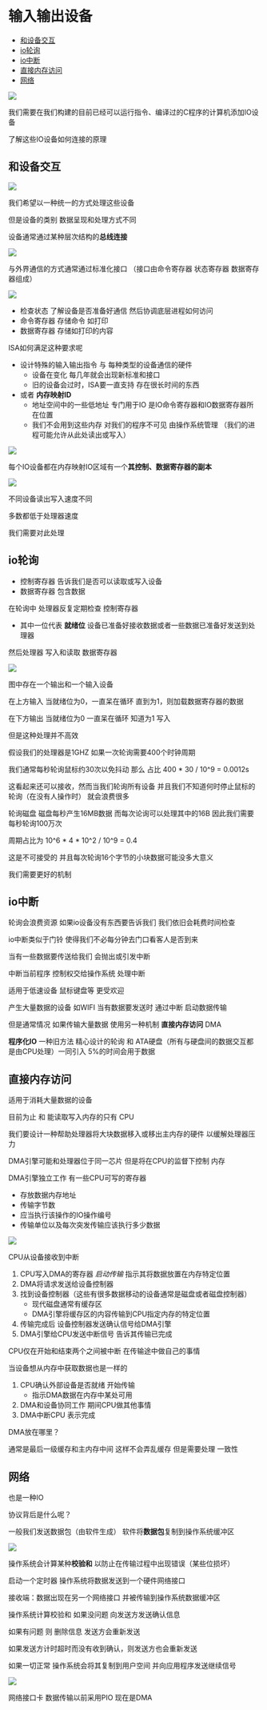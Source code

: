 # 输入输出设备
 
* [和设备交互](#和设备交互)
* [io轮询](#io轮询)
* [io中断](#io中断)
* [直接内存访问](#直接内存访问)
* [网络](#网络)

![](img/0e019c37.png)

我们需要在我们构建的目前已经可以运行指令、编译过的C程序的计算机添加IO设备

了解这些IO设备如何连接的原理

## 和设备交互

![](img/8d4f036c.png)

我们希望以一种统一的方式处理这些设备

但是设备的类别 数据呈现和处理方式不同 

设备通常通过某种层次结构的**总线连接**

![](img/37d44f53.png)

与外界通信的方式通常通过标准化接口 （接口由命令寄存器 状态寄存器 数据寄存器组成）

![](img/5cef10e5.png)

* 检查状态 了解设备是否准备好通信 然后协调底层进程如何访问
* 命令寄存器 存储命令 如打印
* 数据寄存器 存储如打印的内容

ISA如何满足这种要求呢

* 设计特殊的输入输出指令 与 每种类型的设备通信的硬件
  * 设备在变化 每几年就会出现新标准和接口
  * 旧的设备会过时，ISA要一直支持 存在很长时间的东西
* 或者 **内存映射ID**
  * 地址空间中的一些低地址 专门用于IO 是IO命令寄存器和IO数据寄存器所在位置
  * 我们不会用到这些内存 对我们的程序不可见 由操作系统管理 （我们的进程可能允许从此处读出或写入）

![](img/3f7dc89d.png)

每个IO设备都在内存映射IO区域有一个**其控制、数据寄存器的副本**

![](img/56b1c816.png)

不同设备读出写入速度不同

多数都低于处理器速度

我们需要对此处理

## io轮询

* 控制寄存器 告诉我们是否可以读取或写入设备
* 数据寄存器 包含数据

在轮询中 处理器反复定期检查 控制寄存器

* 其中一位代表 **就绪位** 设备已准备好接收数据或者一些数据已准备好发送到处理器

然后处理器 写入和读取 数据寄存器

![](img/9517fbd8.png)

图中存在一个输出和一个输入设备

在上方输入 当就绪位为0，一直呆在循环 直到为1，则加载数据寄存器的数据

在下方输出 当就绪位为0 一直呆在循环
知道为1 写入

但是这种处理并不高效

假设我们的处理器是1GHZ 如果一次轮询需要400个时钟周期

我们通常每秒轮询鼠标约30次以免抖动 那么 占比 400 * 30 / 10^9 = 0.0012s

这看起来还可以接收，然而当我们轮询所有设备 并且我们不知道何时停止鼠标的轮询（在没有人操作时） 就会浪费很多 

轮询磁盘 磁盘每秒产生16MB数据 而每次论询可以处理其中的16B 因此我们需要每秒轮询100万次

周期占比为 10^6 * 4 * 10^2 / 10^9 = 0.4 

这是不可接受的 并且每次轮询16个字节的小块数据可能没多大意义 

我们需要更好的机制

## io中断

轮询会浪费资源 如果io设备没有东西要告诉我们 我们依旧会耗费时间检查

io中断类似于门铃 使得我们不必每分钟去门口看客人是否到来

当有一些数据要传送给我们 会抛出或引发中断

中断当前程序 控制权交给操作系统 处理中断

适用于低速设备 鼠标键盘等 更受欢迎 

产生大量数据的设备 如WIFI 当有数据要发送时 通过中断 启动数据传输 

但是通常情况 如果传输大量数据 使用另一种机制 **直接内存访问** DMA

**程序化IO** 一种旧方法 精心设计的轮询 和 ATA硬盘（所有与硬盘间的数据交互都是由CPU处理）一同引入 5%的时间会用于数据

## 直接内存访问

适用于消耗大量数据的设备

目前为止 和 能读取写入内存的只有 CPU

我们要设计一种帮助处理器将大块数据移入或移出主内存的硬件 以缓解处理器压力

DMA引擎可能和处理器位于同一芯片 但是将在CPU的监督下控制 内存

DMA引擎独立工作 有一些CPU可写的寄存器 

* 存放数据内存地址
* 传输字节数
* 应当执行该操作的IO操作编号
* 传输单位以及每次突发传输应该执行多少数据

![](img/9495bfc5.png)

CPU从设备接收到中断

1. CPU写入DMA的寄存器  *启动传输* 指示其将数据放置在内存特定位置
2. DMA将请求发送给设备控制器
3. 找到设备控制器（这些有很多数据移动的设备通常是磁盘或者磁盘控制器）
    * 现代磁盘通常有缓存区 
    * DMA引擎将缓存区的内容传输到CPU指定内存的特定位置
4. 传输完成后 设备控制器发送确认信号给DMA引擎 
5. DMA引擎给CPU发送中断信号 告诉其传输已完成

CPU仅在开始和结束两个之间被中断 在传输途中做自己的事情

当设备想从内存中获取数据也是一样的

1. CPU确认外部设备是否就绪 开始传输
    * 指示DMA数据在内存中某处可用
2. DMA和设备协同工作 期间CPU做其他事情
3. DMA中断CPU 表示完成

DMA放在哪里？

通常是最后一级缓存和主内存中间 这样不会弄乱缓存 但是需要处理 一致性

## 网络

也是一种IO

协议背后是什么呢？

一般我们发送数据包（由软件生成） 软件将**数据包**复制到操作系统缓冲区

![](img/31bbf3fc.png)

操作系统会计算某种**校验和** 以防止在传输过程中出现错误（某些位损坏）

启动一个定时器 操作系统将数据发送到一个硬件网络接口 

接收端：数据出现在另一个网络接口 并被传输到操作系统数据缓冲区 

操作系统计算校验和 如果没问题 向发送方发送确认信息

如果有问题 则 删除信息 发送方会重新发送 

如果发送方计时超时而没有收到确认，则发送方也会重新发送

如果一切正常 操作系统会将其复制到用户空间 并向应用程序发送继续信号

![](img/a32843de.png)

网络接口卡 数据传输以前采用PIO 现在是DMA
